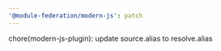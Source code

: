 ```yaml
---
'@module-federation/modern-js': patch
---
```


chore(modern-js-plugin): update source.alias to resolve.alias
